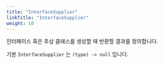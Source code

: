 ```yaml
---
title: "InterfaceSupplier"
linkTitle: "InterfaceSupplier"
weight: 10
---
```


인터페이스 혹은 추상 클래스를 생성할 때 반환할 결과를 정의합니다.

기본 `InterfaceSupplier` 는 `(type) -> null` 입니다.
